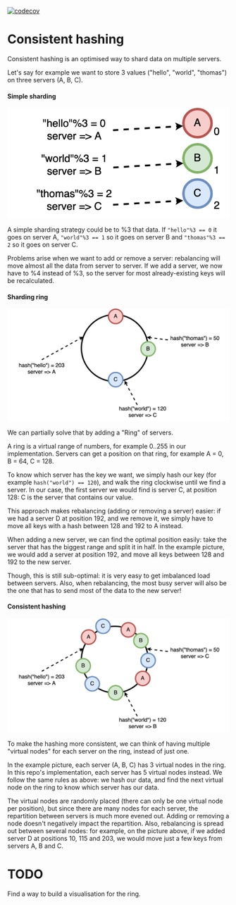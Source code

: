 [![codecov](https://codecov.io/gh/tsauvajon/consistent_hashing/branch/master/graph/badge.svg?token=zpMTxerH5W)](https://codecov.io/gh/tsauvajon/consistent_hashing)

# Consistent hashing

Consistent hashing is an optimised way to shard data on multiple servers.

Let's say for example we want to store 3 values ("hello", "world", "thomas")
on three servers (A, B, C).

#### Simple sharding

![Simple sharding](/docs/simple_sharding.png)

A simple sharding strategy could be to %3 that data. If `"hello"%3 == 0` it goes on server A,
`"world"%3 == 1` so it goes on server B and `"thomas"%3 == 2` so it goes on server C.

Problems arise when we want to add or remove a server: rebalancing will move almost all the data from server to server.
If we add a server, we now have to %4 instead of %3, so the server for most already-existing keys will be recalculated.

#### Sharding ring

![Sharding ring](/docs/ring.png)

We can partially solve that by adding a "Ring" of servers.

A ring is a virtual range of numbers, for example 0..255 in our implementation.
Servers can get a position on that ring, for example A = 0, B = 64, C = 128.

To know which server has the key we want, we simply hash our key (for example `hash("world") == 120`),
and walk the ring clockwise until we find a server. In our case, the first server we would find
is server C, at position 128: C is the server that contains our value.

This approach makes rebalancing (adding or removing a server) easier: if we had a server D at position 192,
and we remove it, we simply have to move all keys with a hash between 128 and 192 to A instead.

When adding a new server, we can find the optimal position easily: take the server that has the biggest
range and split it in half. In the example picture, we would add a server at position 192, and move all
keys between 128 and 192 to the new server.

Though, this is still sub-optimal: it is very easy to get imbalanced load between servers.
Also, when rebalancing, the most busy server will also be the one that has to send most of the data to the new server!

#### Consistent hashing

![Consistent hashing](/docs/consistent_hashing.png)

To make the hashing more consistent, we can think of having multiple "virtual nodes" for each server on
the ring, instead of just one.

In the example picture, each server (A, B, C) has 3 virtual nodes in the ring. In this repo's implementation, each server has 5 virtual nodes instead.
We follow the same rules as above: we hash our data, and find the next virtual node on the ring to know
which server has our data.

The virtual nodes are randomly placed (there can only be one virtual node per position), but since there are
many nodes for each server, the repartition between servers is much more evened out. Adding or removing
a node doesn't negatively impact the repartition. Also, rebalancing is spread out between several nodes:
for example, on the picture above, if we added server D at positions 10, 115 and 203, we would move just
a few keys from servers A, B and C.


# TODO

Find a way to build a visualisation for the ring.
